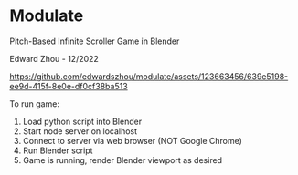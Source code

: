 # Modulate

Pitch-Based Infinite Scroller Game in Blender

Edward Zhou - 12/2022

https://github.com/edwardszhou/modulate/assets/123663456/639e5198-ee9d-415f-8e0e-df0cf38ba513

To run game:

1. Load python script into Blender
2. Start node server on localhost
3. Connect to server via web browser (NOT Google Chrome)
4. Run Blender script
5. Game is running, render Blender viewport as desired
